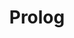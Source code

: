 ---
title: "Prolog"

categories: ['']

tags: ['Prolog']

arwords: 'لغة برمجة الحواسيب'

arexps: []

enwords: ['Prolog']

enexps: []

arlexicons: 'ل'

enlexicons: 'P'

authors: ['Ruqayya Roshdy']

translators: ['']

citations: 'العربية والذكاء الاصطناعي'

sources: 'مركز الملك عبدالله بن عبدالعزيز الدولي لخدمة اللغة العربية'

word: "true"

slug: ""
---